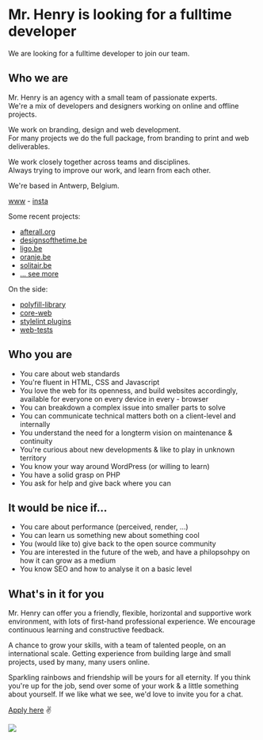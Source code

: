 # Mr. Henry is looking for a fulltime developer

We are looking for a fulltime developer to join our team.

## Who we are

Mr. Henry is an agency with a small team of passionate experts.  
We're a mix of developers and designers working on online and offline projects.  

We work on branding, design and web development.  
For many projects we do the full package, from branding to print and web deliverables.

We work closely together across teams and disciplines.  
Always trying to improve our work, and learn from each other.

We're based in Antwerp, Belgium.

[www](https://www.mrhenry.be) - [insta](https://instagram.com/wearemrhenry)

Some recent projects:

- [afterall.org](https://www.afterall.org/)
- [designsofthetime.be](https://www.designsofthetime.be/)
- [ligo.be](https://www.ligo.be/)
- [oranje.be](https://www.oranje.be/)
- [solitair.be](https://www.solitair.be/)
- [... see more](https://www.mrhenry.be/work/all/)


On the side:

- [polyfill-library](https://github.com/mrhenry/polyfill-library)
- [core-web](https://github.com/mrhenry/core-web)
- [stylelint plugins](https://github.com/mrhenry/stylelint-mrhenry)
- [web-tests](https://github.com/mrhenry/web-tests)

## Who you are

- You care about web standards
- You're fluent in HTML, CSS and Javascript
- You love the web for its openness, and build websites accordingly, available for everyone on every device in every - browser
- You can breakdown a complex issue into smaller parts to solve
- You can communicate technical matters both on a client-level and internally 
- You understand the need for a longterm vision on maintenance & continuity
- You're curious about new developments & like to play in unknown territory
- You know your way around WordPress (or willing to learn)
- You have a solid grasp on PHP
- You ask for help and give back where you can

## It would be nice if...

- You care about performance (perceived, render, …)
- You can learn us something new about something cool
- You (would like to) give back to the open source community
- You are interested in the future of the web, and have a philopsohpy on how it can grow as a medium
- You know SEO and how to analyse it on a basic level

## What's in it for you

Mr. Henry can offer you a friendly, flexible, horizontal and supportive work environment, with lots of first-hand professional experience. We encourage continuous learning and constructive feedback.

A chance to grow your skills, with a team of talented people, on an international scale. Getting experience from building large ànd small projects, used by many, many users online.

Sparkling rainbows and friendship will be yours for all eternity. If you think you're up for the job, send over some of your work & a little something about yourself. If we like what we see, we'd love to invite you for a chat.

[Apply here](mailto:jobs@mrhenry.be) ✌️

<img src="http://from.mrhenry.be/withlove/thanks-padding.png">
